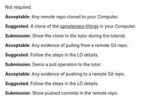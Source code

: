 <panel type="danger" header=":trophy: Can communicate with a remote repo :star:" expandable expanded no-close>

<panel type="danger" header=":trophy: Can explain remote repositories :star:" expandable>
  <include src="../../book/revisionControl/remoteRepositories/full.md" />
  <panel header=":dart: Evidence" expanded>

Not required.

  </panel>
</panel>

<panel type="danger" header=":trophy: Can clone a remote repo :star:" expandable>
  <include src="../../book/gitAndGithub/clone/full.md" />
  <panel header=":dart: Evidence" expanded>

**Acceptable**: Any remote repo cloned to your Computer.

**Suggested**: A clone of the [samplerepo-things](https://github.com/nus-cs2103-AY1718S1/samplerepo-things) in your Computer. 

**Submission**: Show the clone to the tutor during the tutorial.

  </panel>
</panel>

<panel type="danger" header=":trophy: Can pull changes from a repo :star:" expandable>
  <include src="../../book/gitAndGithub/pull/full.md" />
  <panel header=":dart: Evidence" expanded>

**Acceptable**: Any evidence of pulling from a remote Git repo.

**Suggested**: Follow the steps in the LO details. 

**Submission**: Demo a pull operation to the tutor.

  </panel>
</panel>

<panel type="danger" header=":trophy: Can push to a remote repo :star:" expandable>
  <include src="../../book/gitAndGithub/push/full.md" />
  <panel header=":dart: Evidence" expanded>

**Acceptable**: Any evidence of pushing to a remote Git repo.

**Suggested**: Follow the steps in the LO details. 

**Submission**: Show pushed commits in the remote repo.

  </panel>
</panel>

</panel>
